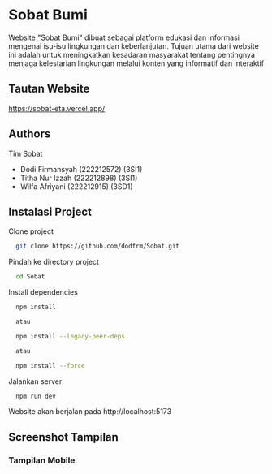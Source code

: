 # Sobat Bumi

Website "Sobat Bumi" dibuat sebagai platform edukasi dan informasi mengenai isu-isu lingkungan dan keberlanjutan. Tujuan utama dari website ini adalah untuk meningkatkan kesadaran masyarakat tentang pentingnya menjaga kelestarian lingkungan melalui konten yang informatif dan interaktif

## Tautan Website

https://sobat-eta.vercel.app/

## Authors
 Tim Sobat
- Dodi Firmansyah (222212572) (3SI1)
- Titha Nur Izzah (222212898) (3SI1)
- Wilfa Afriyani (222212915) (3SD1)

## Instalasi Project

Clone project

```bash
  git clone https://github.com/dodfrm/Sobat.git
```

Pindah ke directory project

```bash
  cd Sobat
```

Install dependencies

```bash
  npm install

  atau

  npm install --legacy-peer-deps

  atau

  npm install --force
```

Jalankan server

```bash
  npm run dev
```
Website akan berjalan pada http://localhost:5173

## Screenshot Tampilan
### Tampilan Mobile



